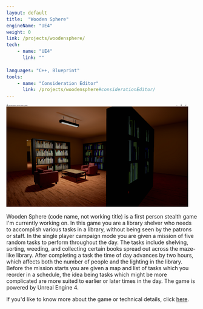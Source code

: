 ```yaml
---
layout: default
title:  "Wooden Sphere"
engineName: "UE4"
weight: 0
link: /projects/woodensphere/
tech: 
    - name: "UE4"
      link: ""

languages: "C++, Blueprint" 
tools:
    - name: "Consideration Editor"
      link: /projects/woodensphere#considerationEditor/
---
```

<img class="projectPreviewImage" src="/images/woodenSphere/preview/ingame-1.png" width="480" height="270"/>

Wooden Sphere (code name, not working title) is a first person stealth game I'm currently working on. In this game you are a library shelver who needs to accomplish various tasks in a library, without being seen by the patrons or staff. In the single player campaign mode you are given a mission of five random tasks to perform throughout the day. The tasks include shelving, sorting, weeding, and collecting certain books spread out across the maze-like library. After completing a task the time of day advances by two hours, which affects both the number of people and the lighting in the library. Before the mission starts you are given a map and list of tasks which you reorder in a schedule, the idea being tasks which might be more complicated are more suited to earlier or later times in the day. The game is powered by Unreal Engine 4.

If you'd like to know more about the game or technical details, click [here](/projects/woodensphere/).

